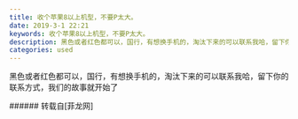 ```yaml
---
title: 收个苹果8以上机型，不要P太大。
date: 2019-3-1 22:21
keywords: 收个苹果8以上机型，不要P太大。
description: 黑色或者红色都可以，国行，有想换手机的，淘汰下来的可以联系我哈，留下你的联系方式，我们的故事就开始了
categories: used
---
```

<td class="t_f" id="postmessage_3139423">

黑色或者红色都可以，国行，有想换手机的，淘汰下来的可以联系我哈，留下你的联系方式，我们的故事就开始了<br/>
</td>
###### 转载自[菲龙网]